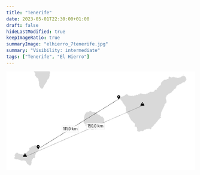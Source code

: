 ```yaml
---
title: "Tenerife"
date: 2023-05-01T22:30:00+01:00
draft: false
hideLastModified: true
keepImageRatio: true
summaryImage: "elhierro_7tenerife.jpg"
summary: "Visibility: intermediate"
tags: ["Tenerife", "El Hierro"]
---
```


![Distances between Tenerife and El Hierro](mindist_elhierro_tenerife.png)
 
